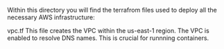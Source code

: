 Within this directory you will find the terrafrom files used to deploy all the necessary AWS infrastructure:

vpc.tf
This file creates the VPC within the us-east-1 region. The VPC is enabled to resolve DNS names. This is crucial for runnning containers.
